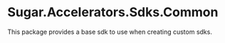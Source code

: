 # Sugar.Accelerators.Sdks.Common

This package provides a base sdk to use when creating custom sdks.
